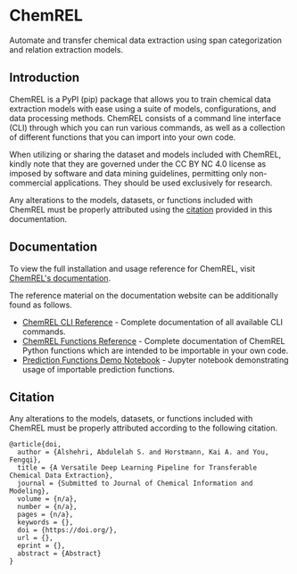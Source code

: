 <!-- begin intro -->

# ChemREL

Automate and transfer chemical data extraction using span categorization and relation extraction models.

## Introduction

ChemREL is a PyPI (pip) package that allows you to train chemical data extraction models with ease using a suite of models,
configurations, and data processing methods. ChemREL consists of a command line interface (CLI) through which you can
run various commands, as well as a collection of different functions that you can import into your own code.

When utilizing or sharing the dataset and models included with ChemREL, kindly note that they are governed under the CC BY NC 4.0 license as imposed
by software and data mining guidelines, permitting only non-commercial applications. They should be used exclusively for research.
<!-- end intro -->
Any alterations to the models, datasets, or functions included with ChemREL must be properly attributed using the [citation](#citation) provided in this documentation.

## Documentation

To view the full installation and usage reference for ChemREL, visit [ChemREL's documentation](https://peesegroup.github.io/ChemREL/).

The reference material on the documentation website can be additionally found as follows.

+ [ChemREL CLI Reference](chemrel/README.md) - Complete documentation of all available CLI commands.
+ [ChemREL Functions Reference](https://peesegroup.github.io/ChemREL/functions_index.html) - Complete documentation of ChemREL Python functions which
are intended to be importable in your own code.
+ [Prediction Functions Demo Notebook](docs_src/notebooks/predict.ipynb) - Jupyter notebook demonstrating usage of importable prediction functions.

<!-- begin citation -->

## Citation
Any alterations to the models, datasets, or functions included with ChemREL must be properly attributed according to the following citation.
```
@article{doi,
  author = {Alshehri, Abdulelah S. and Horstmann, Kai A. and You, Fengqi},
  title = {A Versatile Deep Learning Pipeline for Transferable Chemical Data Extraction},
  journal = {Submitted to Journal of Chemical Information and Modeling},
  volume = {n/a},
  number = {n/a},
  pages = {n/a},
  keywords = {},
  doi = {https://doi.org/},
  url = {},
  eprint = {},
  abstract = {Abstract}
}
```

<!-- end citation -->